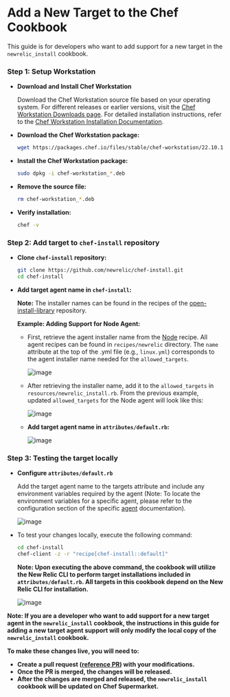 # Add a New Target to the Chef Cookbook

This guide is for developers who want to add support for a new target in the `newrelic_install` cookbook.

### Step 1: Setup Workstation

- **Download and Install Chef Workstation**

    Download the Chef Workstation source file based on your operating system. For different releases or earlier versions, visit the [Chef Workstation Downloads page](https://www.chef.io/downloads). For detailed installation instructions, refer to the [Chef Workstation Installation Documentation](https://docs.chef.io/workstation/install_workstation/).

- **Download the Chef Workstation package:**
  ```bash
  wget https://packages.chef.io/files/stable/chef-workstation/22.10.1013/ubuntu/20.04/chef-workstation_22.10.1013-1_amd64.deb
  ```

- **Install the Chef Workstation package:**
  ```bash
  sudo dpkg -i chef-workstation_*.deb
  ```

- **Remove the source file:**
  ```bash
  rm chef-workstation_*.deb
  ```

- **Verify installation:**
  ```bash
  chef -v
  ```

### Step 2: Add target to `chef-install` repository

- **Clone `chef-install` repository:**
    ```bash
    git clone https://github.com/newrelic/chef-install.git
    cd chef-install
    ```

- **Add target agent name in `chef-install`:**

  **Note:** The installer names can be found in the recipes of the [open-install-library](https://github.com/newrelic/open-install-library) repository.

  **Example: Adding Support for Node Agent:**
  - First, retrieve the agent installer name from the [Node](https://github.com/newrelic/open-install-library/blob/main/recipes/newrelic/apm/node/linux.yml) recipe.
    All agent recipes can be found in `recipes/newrelic` directory.
    The `name` attribute at the top of the .yml file (e.g., `linux.yml`) corresponds to the agent installer name needed for the `allowed_targets`.

    ![image](https://github.com/user-attachments/assets/7c64ebc2-00ae-4af7-b620-14059fbf2085)

  - After retrieving the installer name, add it to the `allowed_targets` in `resources/newrelic_install.rb`.
    From the previous example, updated `allowed_targets` for the Node agent will look like this:

    ![image](https://github.com/user-attachments/assets/d4a7e5e1-4b4e-4758-8543-9adb5328e363)

  - **Add target agent name in `attributes/default.rb`:**

    ![image](https://github.com/user-attachments/assets/8cfe577e-8ae7-4939-bc56-4386e6b9dcb2)

### Step 3: Testing the target locally

- **Configure `attributes/default.rb`**

    Add the target agent name to the targets attribute and include any environment variables required by the agent (Note: To locate the environment variables for a specific agent, please refer to the configuration section of the specific [agent](https://docs.newrelic.com/docs/apm/new-relic-apm/getting-started/introduction-apm/) documentation).
  
  ![image](https://github.com/user-attachments/assets/2c94eaac-16ea-444a-b2ba-61e7d685a8f3)

- To test your changes locally, execute the following command:
  
    ```bash
    cd chef-install
    chef-client -z -r "recipe[chef-install::default]"
    ```

    **Note: Upon executing the above command, the cookbook will utilize the New Relic CLI to perform target installations included in `attributes/default.rb`. All targets in this cookbook depend on the New Relic CLI for installation.**

    ![image](https://github.com/user-attachments/assets/36204f9c-f541-4482-8ebc-3d553b90f320)


**Note: If you are a developer who want to add support for a new target agent in the `newrelic_install` cookbook, the instructions in this guide for adding a new target agent support will only modify the local copy of the `newrelic_install` cookbook.**

**To make these changes live, you will need to:**
- **Create a pull request ([reference PR](https://github.com/newrelic/chef-install/pull/17)) with your modifications.**
- **Once the PR is merged, the changes will be released.**
- **After the changes are merged and released, the `newrelic_install` cookbook will be updated on Chef Supermarket.**
